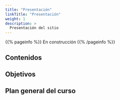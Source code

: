 ```yaml
---
title: "Presentación"
linkTitle: "Presentación"
weight: 1
description: >
  Presentación del sitio
---
```


{{% pageinfo %}}
En construcción
{{% /pageinfo %}}

## Contenidos


## Objetivos


## Plan general del curso



